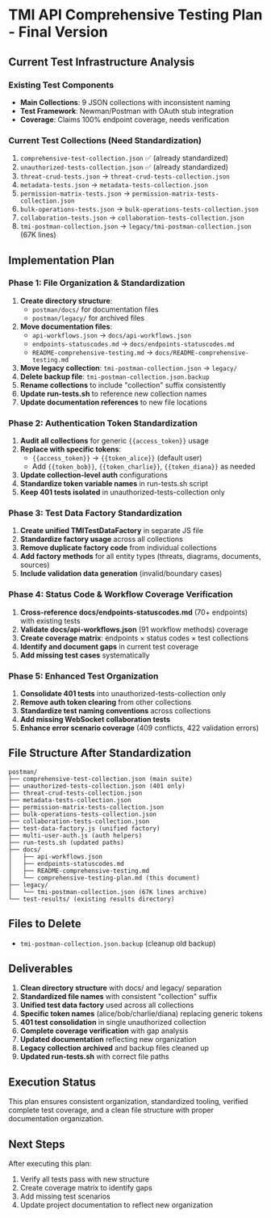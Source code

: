 # TMI API Comprehensive Testing Plan - Final Version

## Current Test Infrastructure Analysis

### Existing Test Components
- **Main Collections**: 9 JSON collections with inconsistent naming
- **Test Framework**: Newman/Postman with OAuth stub integration
- **Coverage**: Claims 100% endpoint coverage, needs verification

### Current Test Collections (Need Standardization)
1. `comprehensive-test-collection.json` ✅ (already standardized)
2. `unauthorized-tests-collection.json` ✅ (already standardized) 
3. `threat-crud-tests.json` → `threat-crud-tests-collection.json`
4. `metadata-tests.json` → `metadata-tests-collection.json`
5. `permission-matrix-tests.json` → `permission-matrix-tests-collection.json`
6. `bulk-operations-tests.json` → `bulk-operations-tests-collection.json`
7. `collaboration-tests.json` → `collaboration-tests-collection.json`
8. `tmi-postman-collection.json` → `legacy/tmi-postman-collection.json` (67K lines)

## Implementation Plan

### Phase 1: File Organization & Standardization
1. **Create directory structure**:
   - `postman/docs/` for documentation files
   - `postman/legacy/` for archived files
2. **Move documentation files**:
   - `api-workflows.json` → `docs/api-workflows.json`
   - `endpoints-statuscodes.md` → `docs/endpoints-statuscodes.md`
   - `README-comprehensive-testing.md` → `docs/README-comprehensive-testing.md`
3. **Move legacy collection**: `tmi-postman-collection.json` → `legacy/`
4. **Delete backup file**: `tmi-postman-collection.json.backup`
5. **Rename collections** to include "collection" suffix consistently
6. **Update run-tests.sh** to reference new collection names
7. **Update documentation references** to new file locations

### Phase 2: Authentication Token Standardization
1. **Audit all collections** for generic `{{access_token}}` usage
2. **Replace with specific tokens**:
   - `{{access_token}}` → `{{token_alice}}` (default user)
   - Add `{{token_bob}}`, `{{token_charlie}}`, `{{token_diana}}` as needed
3. **Update collection-level auth** configurations
4. **Standardize token variable names** in run-tests.sh script
5. **Keep 401 tests isolated** in unauthorized-tests-collection only

### Phase 3: Test Data Factory Standardization
1. **Create unified TMITestDataFactory** in separate JS file
2. **Standardize factory usage** across all collections
3. **Remove duplicate factory code** from individual collections
4. **Add factory methods** for all entity types (threats, diagrams, documents, sources)
5. **Include validation data generation** (invalid/boundary cases)

### Phase 4: Status Code & Workflow Coverage Verification
1. **Cross-reference docs/endpoints-statuscodes.md** (70+ endpoints) with existing tests
2. **Validate docs/api-workflows.json** (91 workflow methods) coverage
3. **Create coverage matrix**: endpoints × status codes × test collections
4. **Identify and document gaps** in current test coverage
5. **Add missing test cases** systematically

### Phase 5: Enhanced Test Organization
1. **Consolidate 401 tests** into unauthorized-tests-collection only
2. **Remove auth token clearing** from other collections
3. **Standardize test naming conventions** across collections
4. **Add missing WebSocket collaboration tests**
5. **Enhance error scenario coverage** (409 conflicts, 422 validation errors)

## File Structure After Standardization
```
postman/
├── comprehensive-test-collection.json (main suite)
├── unauthorized-tests-collection.json (401 only)
├── threat-crud-tests-collection.json
├── metadata-tests-collection.json
├── permission-matrix-tests-collection.json
├── bulk-operations-tests-collection.json
├── collaboration-tests-collection.json
├── test-data-factory.js (unified factory)
├── multi-user-auth.js (auth helpers)
├── run-tests.sh (updated paths)
├── docs/
│   ├── api-workflows.json
│   ├── endpoints-statuscodes.md
│   ├── README-comprehensive-testing.md
│   └── comprehensive-testing-plan.md (this document)
├── legacy/
│   └── tmi-postman-collection.json (67K lines archive)
└── test-results/ (existing results directory)
```

## Files to Delete
- `tmi-postman-collection.json.backup` (cleanup old backup)

## Deliverables
1. **Clean directory structure** with docs/ and legacy/ separation
2. **Standardized file names** with consistent "collection" suffix
3. **Unified test data factory** used across all collections
4. **Specific token names** (alice/bob/charlie/diana) replacing generic tokens
5. **401 test consolidation** in single unauthorized collection
6. **Complete coverage verification** with gap analysis
7. **Updated documentation** reflecting new organization
8. **Legacy collection archived** and backup files cleaned up
9. **Updated run-tests.sh** with correct file paths

## Execution Status
This plan ensures consistent organization, standardized tooling, verified complete test coverage, and a clean file structure with proper documentation organization.

## Next Steps
After executing this plan:
1. Verify all tests pass with new structure
2. Create coverage matrix to identify gaps
3. Add missing test scenarios
4. Update project documentation to reflect new organization